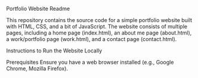 Portfolio Website Readme

This repository contains the source code for a simple portfolio website built with HTML, CSS, and a bit of JavaScript. The website consists of multiple pages, including a home page (index.html), an about me page (about.html), a work/portfolio page (work.html), and a contact page (contact.html).

Instructions to Run the Website Locally

Prerequisites
Ensure you have a web browser installed (e.g., Google Chrome, Mozilla Firefox).
